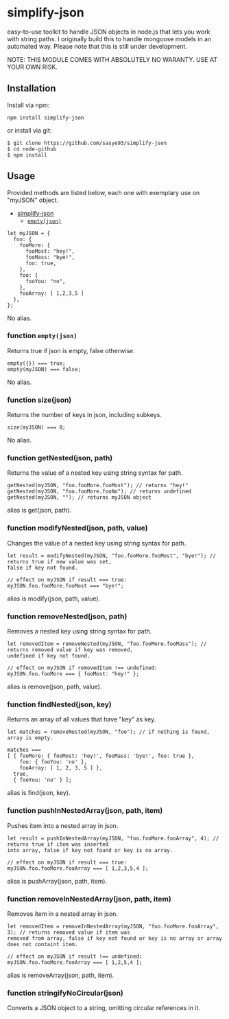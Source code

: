 # simplify-json
easy-to-use toolkit to handle JSON objects in node.js that lets you work with string paths.
I originally build this to handle mongoose models in an automated way. Please note that this is still under development.

NOTE: THIS MODULE COMES WITH ABSOLUTELY NO WARANTY. USE AT YOUR OWN RISK.

## Installation
Install via npm:
```
npm install simplify-json
```
or install via git:
```
$ git clone https://github.com/sasye93/simplify-json
$ cd node-github
$ npm install
```

## Usage

Provided methods are listed below, each one with exemplary use on "myJSON" object.

- [simplify-json](#simplify-json)
  - [`empty(json)`](#empty(json))

```
let myJSON = {
  foo: {
    fooMore: {
      fooMost: "hey!",
      fooMass: "bye!",
      foo: true,
    },
    foo: {
      fooYou: "no",
    },
    fooArray: [ 1,2,3,5 ]
  },
};
```
No alias.
### function `empty(json)`
Returns true if json is empty, false otherwise.
```
empty({}) === true;
empty(myJSON) === false;
```
No alias.
### function size(json)
Returns the number of keys in json, including subkeys.
```
size(myJSON) === 8;
```
No alias.
### function getNested(json, path)
Returns the value of a nested key using string syntax for path.
```
getNested(myJSON, "foo.fooMore.fooMost"); // returns "hey!"
getNested(myJSON, "foo.fooMore.fooNo"); // returns undefined
getNested(myJSON, ""); // returns myJSON object
```
alias is get(json, path).
### function modifyNested(json, path, value)
Changes the value of a nested key using string syntax for path.
```
let result = modifyNested(myJSON, "foo.fooMore.fooMost", "bye!"); // returns true if new value was set,
false if key not found.

// effect on myJSON if result === true:
myJSON.foo.fooMore.fooMost === "bye!";
```
alias is modify(json, path, value).
### function removeNested(json, path)
Removes a nested key using string syntax for path.
```
let removedItem = removeNested(myJSON, "foo.fooMore.fooMass"); // returns removed value if key was removed,
undefined if key not found.

// effect on myJSON if removedItem !== undefined:
myJSON.foo.fooMore === { fooMost: "hey!" };
```
alias is remove(json, path, value).
### function findNested(json, key)
Returns an array of all values that have "key" as key.
```
let matches = removeNested(myJSON, "foo"); // if nothing is found, array is empty.

matches ===
[ { fooMore: { fooMost: 'hey!', fooMass: 'bye!', foo: true },
    foo: { fooYou: 'no' },
    fooArray: [ 1, 2, 3, 5 ] },
  true,
  { fooYou: 'no' } ];
```
alias is find(json, key).
### function pushInNestedArray(json, path, item)
Pushes item into a nested array in json.
```
let result = pushInNestedArray(myJSON, "foo.fooMore.fooArray", 4); // returns true if item was inserted
into array, false if key not found or key is no array.

// effect on myJSON if result === true:
myJSON.foo.fooMore.fooArray === [ 1,2,3,5,4 ];
```
alias is pushArray(json, path, item).
### function removeInNestedArray(json, path, item)
Removes item in a nested array in json.
```
let removedItem = removeInNestedArray(myJSON, "foo.fooMore.fooArray", 3); // returns removed value if item was
removed from array, false if key not found or key is no array or array does not containt item.

// effect on myJSON if result !== undefined:
myJSON.foo.fooMore.fooArray === [ 1,2,5,4 ];
```
alias is removeArray(json, path, item).

### function stringifyNoCircular(json)
Converts a JSON object to a string, omitting circular references in it.
```

```
